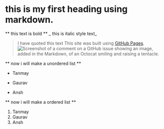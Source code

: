 # this is my first heading using markdown.
** this text is bold **
_ this is italic style text_
> I have quoted this text
This site was built using [GitHub Pages](https://pages.github.com/).
![Screenshot of a comment on a GitHub issue showing an image, added in the Markdown, of an Octocat smiling and raising a tentacle.](https://myoctocat.com/assets/images/base-octocat.svg)

** now i will make a unordered list **
- Tanmay
* Gaurav
+ Ansh

** now i will make a ordered list **
1. Tanmay
2. Gaurav
3. Ansh

